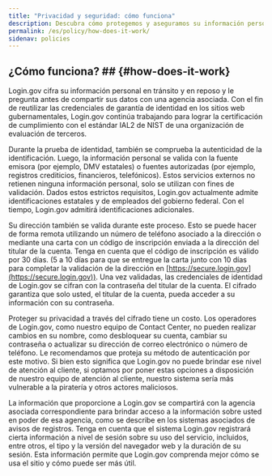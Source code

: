 ```yaml
---
title: "Privacidad y seguridad: cómo funciona"
description: Descubra cómo protegemos y aseguramos su información personal.
permalink: /es/policy/how-does-it-work/
sidenav: policies
---
```

## ¿Cómo funciona? ## {#how-does-it-work}

Login.gov cifra su información personal en tránsito y en reposo y le pregunta antes de compartir sus datos con una agencia asociada. Con el fin de reutilizar las credenciales de garantía de identidad en los sitios web gubernamentales, Login.gov continúa trabajando para lograr la certificación de cumplimiento con el estándar IAL2 de NIST de una organización de evaluación de terceros.

Durante la prueba de identidad, también se comprueba la autenticidad de la identificación. Luego, la información personal se valida con la fuente emisora ​​(por ejemplo, DMV estatales) o fuentes autorizadas (por ejemplo, registros crediticios, financieros, telefónicos). Estos servicios externos no retienen ninguna información personal, solo se utilizan con fines de validación. Dados estos estrictos requisitos, Login.gov actualmente admite identificaciones estatales y de empleados del gobierno federal. Con el tiempo, Login.gov admitirá identificaciones adicionales.

Su dirección también se valida durante este proceso. Esto se puede hacer de forma remota utilizando un número de teléfono asociado a la dirección o mediante una carta con un código de inscripción enviada a la dirección del titular de la cuenta. Tenga en cuenta que el código de inscripción es válido por 30 días. (5 a 10 días para que se entregue la carta junto con 10 días para completar la validación de la dirección en [https://secure.login.gov](https://secure.login.gov)). Una vez validadas, las credenciales de identidad de Login.gov se cifran con la contraseña del titular de la cuenta. El cifrado garantiza que solo usted, el titular de la cuenta, pueda acceder a su información con su contraseña.

Proteger su privacidad a través del cifrado tiene un costo. Los operadores de Login.gov, como nuestro equipo de Contact Center, no pueden realizar cambios en su nombre, como desbloquear su cuenta, cambiar su contraseña o actualizar su dirección de correo electrónico o número de teléfono. Le recomendamos que proteja su método de autenticación por este motivo. Si bien esto significa que Login.gov no puede brindar ese nivel de atención al cliente, si optamos por poner estas opciones a disposición de nuestro equipo de atención al cliente, nuestro sistema sería más vulnerable a la piratería y otros actores maliciosos.

La información que proporcione a Login.gov se compartirá con la agencia asociada correspondiente para brindar acceso a la información sobre usted en poder de esa agencia, como se describe en los sistemas asociados de avisos de registros. Tenga en cuenta que el sistema Login.gov registrará cierta información a nivel de sesión sobre su uso del servicio, incluidos, entre otros, el tipo y la versión del navegador web y la duración de su sesión. Esta información permite que Login.gov comprenda mejor cómo se usa el sitio y cómo puede ser más útil.
